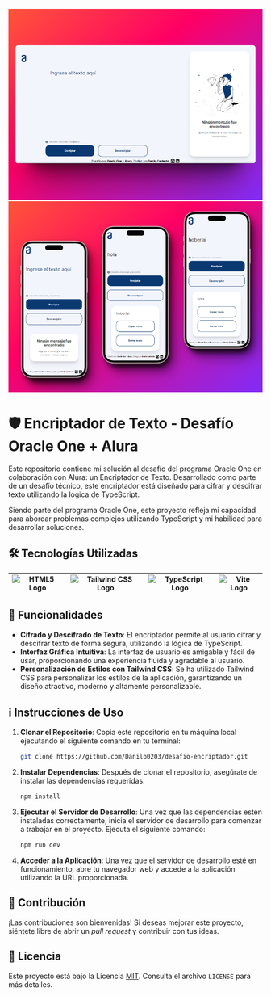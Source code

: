 ![Captura tamaño computadora](/public/assets/img/laptop.png)
![Captura tamaño movil](/public/assets/img/mobile.png)

# 🛡️ Encriptador de Texto - Desafío Oracle One + Alura

Este repositorio contiene mi solución al desafío del programa Oracle One en colaboración con Alura: un Encriptador de Texto. Desarrollado como parte de un desafío técnico, este encriptador está diseñado para cifrar y descifrar texto utilizando la lógica de TypeScript.

Siendo parte del programa Oracle One, este proyecto refleja mi capacidad para abordar problemas complejos utilizando TypeScript y mi habilidad para desarrollar soluciones.

## 🛠️ Tecnologías Utilizadas

| ![HTML5 Logo](https://img.shields.io/badge/HTML-E34F26?style=for-the-badge&logo=html5&logoColor=white) | ![Tailwind CSS Logo](https://img.shields.io/badge/Tailwind_CSS-38B2AC?style=for-the-badge&logo=tailwind-css&logoColor=white) | ![TypeScript Logo](https://img.shields.io/badge/TypeScript-007ACC?style=for-the-badge&logo=typescript&logoColor=white) | ![Vite Logo](https://img.shields.io/badge/Vite-646CFF?style=for-the-badge&logo=vite&logoColor=white) |
| :----------------------------------------------------------------------------------------------------: | :--------------------------------------------------------------------------------------------------------------------------: | :--------------------------------------------------------------------------------------------------------------------: | :--------------------------------------------------------------------------------------------------: |

## 🚀 Funcionalidades

- **Cifrado y Descifrado de Texto**: El encriptador permite al usuario cifrar y descifrar texto de forma segura, utilizando la lógica de TypeScript.
- **Interfaz Gráfica Intuitiva**: La interfaz de usuario es amigable y fácil de usar, proporcionando una experiencia fluida y agradable al usuario.
- **Personalización de Estilos con Tailwind CSS**: Se ha utilizado Tailwind CSS para personalizar los estilos de la aplicación, garantizando un diseño atractivo, moderno y altamente personalizable.

## ℹ️ Instrucciones de Uso

1. **Clonar el Repositorio**: Copia este repositorio en tu máquina local ejecutando el siguiente comando en tu terminal:

   ```bash
   git clone https://github.com/Danilo0203/desafio-encriptador.git
   ```

2. **Instalar Dependencias**: Después de clonar el repositorio, asegúrate de instalar las dependencias requeridas.

   ```bash
   npm install
   ```

3. **Ejecutar el Servidor de Desarrollo**: Una vez que las dependencias estén instaladas correctamente, inicia el servidor de desarrollo para comenzar a trabajar en el proyecto. Ejecuta el siguiente comando:

   ```bash
   npm run dev
   ```

4. **Acceder a la Aplicación**: Una vez que el servidor de desarrollo esté en funcionamiento, abre tu navegador web y accede a la aplicación utilizando la URL proporcionada.

## 🤝 Contribución

¡Las contribuciones son bienvenidas! Si deseas mejorar este proyecto, siéntete libre de abrir un _pull request_ y contribuir con tus ideas.

## 📝 Licencia

Este proyecto está bajo la Licencia [MIT](https://choosealicense.com/licenses/mit/). Consulta el archivo `LICENSE` para más detalles.
